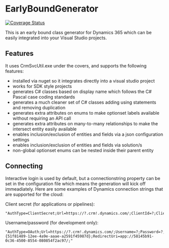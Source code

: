 # EarlyBoundGenerator

[![Coverage Status](https://coveralls.io/repos/github/bermo/EarlyXrm.EarlyBoundGenerator/badge.svg?branch=master)](https://coveralls.io/github/bermo/EarlyXrm.EarlyBoundGenerator?branch=master)

This is an early bound class generator for Dynamics 365 which can be easily integrated into 
your Visual Studio projects.

## Features

It uses CrmSvcUtil.exe under the covers, and supports the following features:

- installed via nuget so it integrates directly into a visual studio project
- works for SDK style projects
- generates C# classes based on display name which follows the C# Pascal case coding standards
- generates a much cleaner set of C# classes adding using statements and removing duplication
- generates extra attributes on enums to make optionset labels available without requiring an API call
- generates extra attributes on many-to-many relationships to make the intersect entity easily available
- enables inclusion/exclusion of entities and fields via a json configuration settings
- enables inclusion/exclusion of entities and fields via solution/s
- non-global optionset enums can be nested inside their parent entity

## Connecting

Interactive login is used by default, but a connectionstring property can be set in the configuration file 
which means the generation will kick off immeadiately.  Here are some examples of Dynamics
connection strings that are supported for the cloud:

Client secret (for applications or pipelines):

    "AuthType=ClientSecret;Url=https://?.crm!.dynamics.com/;ClientId=?;ClientSecret=?;"

Username/password (for development only):

    "AuthType=OAuth;Url=https://?.crm!.dynamics.com/;Username=?;Password=?;ClientId={51f81489-12ee-4a9e-aaae-a2591f45987d};RedirectUri=app://58145b91-0c36-4500-8554-080854f2ac97/;"


